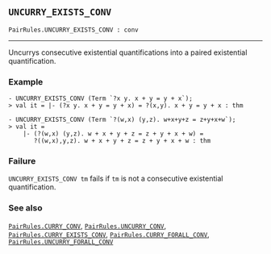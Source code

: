 ## `UNCURRY_EXISTS_CONV`

``` hol4
PairRules.UNCURRY_EXISTS_CONV : conv
```

------------------------------------------------------------------------

Uncurrys consecutive existential quantifications into a paired
existential quantification.

### Example

``` hol4
- UNCURRY_EXISTS_CONV (Term `?x y. x + y = y + x`);
> val it = |- (?x y. x + y = y + x) = ?(x,y). x + y = y + x : thm

- UNCURRY_EXISTS_CONV (Term `?(w,x) (y,z). w+x+y+z = z+y+x+w`);
> val it =
    |- (?(w,x) (y,z). w + x + y + z = z + y + x + w) =
       ?((w,x),y,z). w + x + y + z = z + y + x + w : thm
```

### Failure

`UNCURRY_EXISTS_CONV tm` fails if `tm` is not a consecutive existential
quantification.

### See also

[`PairRules.CURRY_CONV`](#PairRules.CURRY_CONV),
[`PairRules.UNCURRY_CONV`](#PairRules.UNCURRY_CONV),
[`PairRules.CURRY_EXISTS_CONV`](#PairRules.CURRY_EXISTS_CONV),
[`PairRules.CURRY_FORALL_CONV`](#PairRules.CURRY_FORALL_CONV),
[`PairRules.UNCURRY_FORALL_CONV`](#PairRules.UNCURRY_FORALL_CONV)
